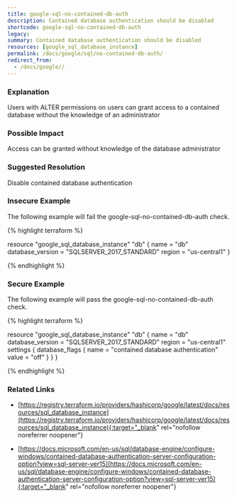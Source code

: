 ```yaml
---
title: google-sql-no-contained-db-auth
description: Contained database authentication should be disabled
shortcode: google-sql-no-contained-db-auth
legacy: 
summary: Contained database authentication should be disabled 
resources: [google_sql_database_instance] 
permalink: /docs/google/sql/no-contained-db-auth/
redirect_from: 
  - /docs/google//
---
```


### Explanation

Users with ALTER permissions on users can grant access to a contained database without the knowledge of an administrator

### Possible Impact
Access can be granted without knowledge of the database administrator

### Suggested Resolution
Disable contained database authentication


### Insecure Example

The following example will fail the google-sql-no-contained-db-auth check.

{% highlight terraform %}

resource "google_sql_database_instance" "db" {
	name             = "db"
	database_version = "SQLSERVER_2017_STANDARD"
	region           = "us-central1"
}
			
{% endhighlight %}



### Secure Example

The following example will pass the google-sql-no-contained-db-auth check.

{% highlight terraform %}

resource "google_sql_database_instance" "db" {
	name             = "db"
	database_version = "SQLSERVER_2017_STANDARD"
	region           = "us-central1"
	settings {
	    database_flags {
		    name  = "contained database authentication"
		    value = "off"
		}
	}
}
			
{% endhighlight %}



### Related Links


- [https://registry.terraform.io/providers/hashicorp/google/latest/docs/resources/sql_database_instance](https://registry.terraform.io/providers/hashicorp/google/latest/docs/resources/sql_database_instance){:target="_blank" rel="nofollow noreferrer noopener"}

- [https://docs.microsoft.com/en-us/sql/database-engine/configure-windows/contained-database-authentication-server-configuration-option?view=sql-server-ver15](https://docs.microsoft.com/en-us/sql/database-engine/configure-windows/contained-database-authentication-server-configuration-option?view=sql-server-ver15){:target="_blank" rel="nofollow noreferrer noopener"}


